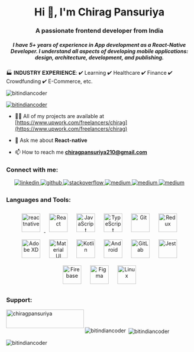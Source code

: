 <h1 align="center">Hi 👋, I'm Chirag Pansuriya</h1>
<h3 align="center">A passionate frontend developer from India</h3>
<h5 align="center">I have 5+ years of experience in App development as a React-Native Developer. I understand all aspects of developing mobile applications: design, architecture, development, and publishing.</h5>

🏭 𝐈𝐍𝐃𝐔𝐒𝐓𝐑𝐘 𝐄𝐗𝐏𝐄𝐑𝐈𝐄𝐍𝐂𝐄:
✔ Learning
✔ Healthcare
✔ Finance
✔ Crowdfunding
✔ E-Commerce, etc.

<p align="left"> <img src="https://komarev.com/ghpvc/?username=bitindiancoder&label=Profile%20views&color=0e75b6&style=flat" alt="bitindiancoder" /> </p>

<p align="left"> <a href="https://github.com/ryo-ma/github-profile-trophy"><img src="https://github-profile-trophy.vercel.app/?username=bitindiancoder" alt="bitindiancoder" /></a> </p>

- 👨‍💻 All of my projects are available at [https://www.upwork.com/freelancers/chirag](https://www.upwork.com/freelancers/chirag)

- 💬 Ask me about **React-native**

- 📫 How to reach me **chiragpansuriya210@gmail.com**

<h3 align="left">Connect with me:</h3>
<div align="center">
<a href="https://www.linkedin.com/in/pansuriya-chirag-95449610b/" target="_blank">
<img src=https://img.shields.io/badge/linkedin-%231E77B5.svg?&style=for-the-badge&logo=linkedin&logoColor=white alt=linkedin style="margin-bottom: 5px;" />
</a>
<a href="https://github.com/bitindiancoder" target="_blank">
<img src=https://img.shields.io/badge/github-%2324292e.svg?&style=for-the-badge&logo=github&logoColor=white alt=github style="margin-bottom: 5px;" />
</a>
<a href="https://stackoverflow.com/users/10627394/pansuriya-chirag" target="_blank">
<img src=https://img.shields.io/badge/stackoverflow-%23F28032.svg?&style=for-the-badge&logo=stackoverflow&logoColor=white alt=stackoverflow style="margin-bottom: 5px;" />
</a>
<a href="https://medium.com/@chiragpansuriya" target="_blank">
<img src=https://img.shields.io/badge/medium-%23292929.svg?&style=for-the-badge&logo=medium&logoColor=white alt=medium style="margin-bottom: 5px;" />
</a>  
<a href="https://www.upwork.com/freelancers/chirag" target="_blank">
<img src=https://img.shields.io/badge/upwork-green?&style=for-the-badge&logo=upwork&logoColor=white alt=medium style="margin-bottom: 5px;" />
</a> 
<a href="https://www.upwork.com/freelancers/chirag" target="_blank">
<img src=https://img.shields.io/badge/Skype-00AFF0?style=for-the-badge&logo=skype&logoColor=white alt=medium style="margin-bottom: 5px;" />



</a> 

</div>  

<h3 align="left">Languages and Tools:</h3>
<div align="center">  
<a href="https://reactnative.dev/" target="_blank" rel="noreferrer"> <img style="margin: 10px" src="https://reactnative.dev/img/header_logo.svg" alt="reactnative" width="50" height="50"/> </a>
<a href="https://reactjs.org/" target="_blank"><img style="margin: 10px" src="https://profilinator.rishav.dev/skills-assets/react-original-wordmark.svg" alt="React" height="50" /></a>  
<a href="https://www.javascript.com/" target="_blank"><img style="margin: 10px" src="https://profilinator.rishav.dev/skills-assets/javascript-original.svg" alt="JavaScript" height="50" /></a>  
<a href="https://www.typescriptlang.org/" target="_blank"><img style="margin: 10px" src="https://profilinator.rishav.dev/skills-assets/typescript-original.svg" alt="TypeScript" height="50" /></a>  
<a href="https://github.com/" target="_blank"><img style="margin: 10px" src="https://profilinator.rishav.dev/skills-assets/git-scm-icon.svg" alt="Git" height="50" /></a>  
<a href="https://redux.js.org/" target="_blank"><img style="margin: 10px" src="https://profilinator.rishav.dev/skills-assets/redux-original.svg" alt="Redux" height="50" /></a>  
<a href="https://www.adobe.com/in/products/xd.html" target="_blank"><img style="margin: 10px" src="https://profilinator.rishav.dev/skills-assets/adobexd.png" alt="Adobe XD" height="50" /></a>  
<a href="https://mui.com/" target="_blank"><img style="margin: 10px" src="https://profilinator.rishav.dev/skills-assets/mui.png" alt="Material UI" height="50" /></a>  
<a href="https://kotlinlang.org/" target="_blank"><img style="margin: 10px" src="https://profilinator.rishav.dev/skills-assets/kotlinlang-icon.svg" alt="Kotlin" height="50" /></a>  
<a href="https://www.android.com/intl/en_in/" target="_blank"><img style="margin: 10px" src="https://profilinator.rishav.dev/skills-assets/android-original-wordmark.svg" alt="Android" height="50" /></a>  
<a href="https://about.gitlab.com/" target="_blank"><img style="margin: 10px" src="https://profilinator.rishav.dev/skills-assets/gitlab.svg" alt="GitLab" height="50" /></a>  
<a href="https://www.jestjs.io/" target="_blank"><img style="margin: 10px" src="https://profilinator.rishav.dev/skills-assets/jest.svg" alt="Jest" height="50" /></a>  
<a href="https://firebase.google.com/" target="_blank"><img style="margin: 10px" src="https://profilinator.rishav.dev/skills-assets/firebase.png" alt="Firebase" height="50" /></a>  
<a href="https://www.figma.com/" target="_blank"><img style="margin: 10px" src="https://profilinator.rishav.dev/skills-assets/figma-icon.svg" alt="Figma" height="50" /></a>  
<a href="https://www.linux.org/" target="_blank"><img style="margin: 10px" src="https://profilinator.rishav.dev/skills-assets/linux-original.svg" alt="Linux" height="50" /></a>  
</div>

<h3 align="left">Support:</h3>
<p><a href="https://www.buymeacoffee.com/chiragpansuriya"> <img align="left" src="https://cdn.buymeacoffee.com/buttons/v2/default-yellow.png" height="50" width="210" alt="chiragpansuriya" /></a></p><br><br>

<p><img align="left" src="https://github-readme-stats.vercel.app/api/top-langs?username=bitindiancoder&show_icons=true&locale=en&layout=compact" alt="bitindiancoder" /></p>

<p>&nbsp;<img align="center" src="https://github-readme-stats.vercel.app/api?username=bitindiancoder&show_icons=true&locale=en" alt="bitindiancoder" /></p>

<p><img align="center" src="https://github-readme-streak-stats.herokuapp.com/?user=bitindiancoder&" alt="bitindiancoder" /></p>
